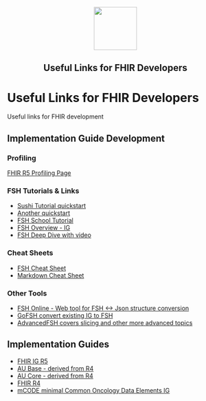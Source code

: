<a id="readme-top"></a>
<div align="center">
  <a href="https://healthinfoservices.site"><img src="https://healthinfoservices.site/images/logo extended.png" width=100></a>
  <h2> Useful Links for FHIR Developers</h2>
</div>

# Useful Links for FHIR Developers
Useful links for FHIR development

## Implementation Guide Development

### Profiling
[FHIR R5 Profiling Page](https://hl7.org/fhir/profiling.html)

### FSH Tutorials & Links
* [Sushi Tutorial quickstart](https://fshschool.github.io/docs/sushi/tutorial/)
* [Another quickstart](https://fshschool.github.io/quickstart/)
* [FSH School Tutorial](https://fshschool.github.io/courses/fsh-seminar/)
* [FSH Overview - IG](https://hl7.org/fhir/uv/shorthand/overview.html)
* [FSH Deep Dive with video](https://fshschool.github.io/courses/fsh-seminar/04-deep-dive-with-fsh.html)

### Cheat Sheets
* [FSH Cheat Sheet](https://build.fhir.org/ig/HL7/fhir-shorthand/FSHQuickReference.pdf)
* [Markdown Cheat Sheet](https://www.markdownguide.org/cheat-sheet/)
  
### Other Tools
* [FSH Online - Web tool for FSH <-> Json structure conversion](https://fshonline.fshschool.org/)
* [GoFSH convert existing IG to FSH](https://fshschool.github.io/docs/gofsh/)
* [AdvancedFSH covers slicing and other more advanced topics](https://www.devdays.com/wp-content/uploads/2023/08/230609_ChrisMoesel_AdvancedFSH.pdf)

## Implementation Guides
* [FHIR IG R5](https://hl7.org/fhir/)
* [AU Base - derived from R4](https://hl7.org.au/fhir/)
* [AU Core - derived from R4](https://hl7.org.au/fhir/core/)
* [FHIR R4](https://hl7.org/fhir/R4/)
* [mCODE minimal Common Oncology Data Elements IG](https://build.fhir.org/ig/HL7/fhir-mCODE-ig)

